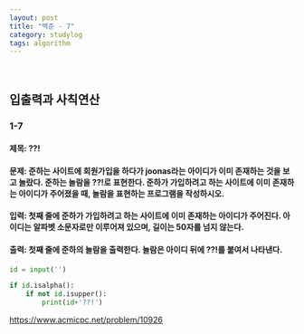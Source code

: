 ```yaml
---
layout: post
title: "백준 - 7"
category: studylog
tags: algorithm
---
```


<br>

## 입출력과 사칙연산

### 1-7

#### 제목: ??!
#### 문제: 준하는 사이트에 회원가입을 하다가 joonas라는 아이디가 이미 존재하는 것을 보고 놀랐다. 준하는 놀람을 ??!로 표현한다. 준하가 가입하려고 하는 사이트에 이미 존재하는 아이디가 주어졌을 때, 놀람을 표현하는 프로그램을 작성하시오.
#### 입력: 첫째 줄에 준하가 가입하려고 하는 사이트에 이미 존재하는 아이디가 주어진다. 아이디는 알파벳 소문자로만 이루어져 있으며, 길이는 50자를 넘지 않는다.
#### 출력: 첫째 줄에 준하의 놀람을 출력한다. 놀람은 아이디 뒤에 ??!를 붙여서 나타낸다.

```python
id = input('')

if id.isalpha():
    if not id.isupper():
        print(id+'??!')
```

https://www.acmicpc.net/problem/10926
